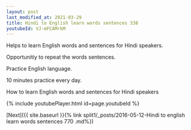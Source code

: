 ```yaml
---
layout: post
last_modified_at: 2021-03-29
title: Hindi to English learn words sentences 338 
youtubeId: VJ-mFCAMrkM
---
```

 
 
Helps to learn English words and sentences for Hindi speakers.

Opportunitiy to repeat the words sentences. 

Practice English language. 
 
10 minutes practice every day. 
 
How to learn English words and sentences for Hindi speakers 
 
{% include youtubePlayer.html id=page.youtubeId %}
 
 
[Next]({{ site.baseurl }}{% link  split1/_posts/2016-05-12-Hindi to english learn words sentences 770 .md%})
 
